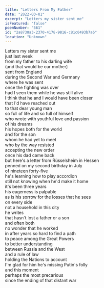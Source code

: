 ```yaml
---
title: "Letters From My Father"
date: "2022-03-01"
excerpt: "Letters my sister sent me"
isFeatured: "false"
poemNumber: "561"
id: "2a8730a3-2370-4178-9816-c81c0493b7a6"
location: "Unknown"
---
```


Letters my sister sent me  
just last week  
from my father to his darling wife  
(and that would be our mother)  
sent from England  
during the Second War and Germany  
where he was sent  
once the fighting was over  
had I seen them while he was still alive  
I think that he and I would have been closer  
that I'd have reached out  
to that dear young man  
so full of life and so full of himself  
who wrote with youthful love and passion  
of his dreams  
his hopes both for the world  
and for the son  
whom he had yet to meet  
who by the way resisted  
accepting the new order  
once his dad came back  
but here's a letter from Rüsselsheim in Hessen  
penned on my second birthday in July  
of nineteen forty-five  
he's learning how to play accordion  
still not knowing when he'd make it home  
it's been three years  
his eagerness is palpable  
as is his sorrow for the losses that he sees  
on every side  
not a household in this city  
he writes  
that hasn't lost a father or a son  
and often both  
no wonder that he worked  
in after years so hard to find a path  
to peace among the Great Powers  
to better understanding  
between Russia and the West  
and a rule of law  
holding the Nations to account  
I'm glad for him he's missing Putin's folly  
and this moment  
perhaps the most precarious  
since the ending of that distant war
